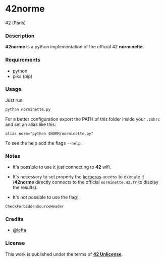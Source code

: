 # **42norme**

42 (Paris)

### **Description**

**42norme** is a python implementation of the official 42 **norminette**.

### **Requirements**

+ python
+ pika (pip)

### **Usage**

Just run:

```bash
python norminette.py
```

For a better configuration export the PATH of this folder inside
your `.zshrc` and set an alias like this:

`alias norm="python $NORM/norminette.py"`

To see the help add the flags `--help`.

### **Notes**

+ It's possible to use it just connecting to **42** wifi.

+ It's necessary to set properly the [kerberos](https://github.com/gcamerli/42krb) access to execute it (**42norme** directly connects to the official `norminette.42.fr` to display the results).

+ It's not possible to use the flag:

`CheckForbiddenSourceHeader`

### **Credits**

+ [@lefta](https://github.com/lefta)

### **License**

This work is published under the terms of **[42 Unlicense](https://github.com/gcamerli/42unlicense)**.
